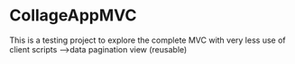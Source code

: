 # CollageAppMVC
This is a testing project  to explore the complete MVC with very less use of client scripts 
 -->data pagination view  (reusable)
